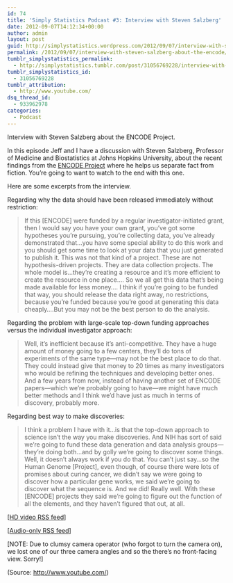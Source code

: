 ```yaml
---
id: 74
title: 'Simply Statistics Podcast #3: Interview with Steven Salzberg'
date: 2012-09-07T14:12:34+00:00
author: admin
layout: post
guid: http://simplystatistics.wordpress.com/2012/09/07/interview-with-steven-salzberg-about-the-encode
permalink: /2012/09/07/interview-with-steven-salzberg-about-the-encode/
tumblr_simplystatistics_permalink:
  - http://simplystatistics.tumblr.com/post/31056769228/interview-with-steven-salzberg-about-the-encode
tumblr_simplystatistics_id:
  - 31056769228
tumblr_attribution:
  - http://www.youtube.com/
dsq_thread_id:
  - 933962978
categories:
  - Podcast
---
```

Interview with Steven Salzberg about the ENCODE Project.

In this episode Jeff and I have a discussion with Steven Salzberg, Professor of Medicine and Biostatistics at Johns Hopkins University, about the recent findings from the <a href="http://www.genome.gov/10005107" target="_blank">ENCODE Project</a> where he helps us separate fact from fiction. You’re going to want to watch to the end with this one.

Here are some excerpts from the interview.

Regarding why the data should have been released immediately without restriction:

> If this [ENCODE] were funded by a regular investigator-initiated grant, then I would say you have your own grant, you’ve got some hypotheses you’re pursuing, you’re collecting data, you’ve already demonstrated that…you have some special ability to do this work and you should get some time to look at your data that you just generated to publish it. This was not that kind of a project. These are not hypothesis-driven projects. They are data collection projects. The whole model is…they’re creating a resource and it’s more efficient to create the resource in one place…. So we all get this data that’s being made available for less money…. I think if you’re going to be funded that way, you should release the data right away, no restrictions, because you’re funded because you’re good at generating this data cheaply….But you may not be the best person to do the analysis.

Regarding the problem with large-scale top-down funding approaches versus the individual investigator approach:

> Well, it’s inefficient because it’s anti-competitive. They have a huge amount of money going to a few centers, they’ll do tons of experiments of the same type—may not be the best place to do that. They could instead give that money to 20 times as many investigators who would be refining the techniques and developing better ones. And a few years from now, instead of having another set of ENCODE papers—which we’re probably going to have—we might have much better methods and I think we’d have just as much in terms of discovery, probably more.

Regarding best way to make discoveries:

> I think a problem I have with it…is that the top-down approach to science isn’t the way you make discoveries. And NIH has sort of said we’re going to fund these data generation and data analysis groups—they’re doing both…and by golly we’re going to discover some things. Well, it doesn’t always work if you do that. You can’t just say…so the Human Genome [Project], even though, of course there were lots of promises about curing cancer, we didn’t say we were going to discover how a particular gene works, we said we’re going to discover what the sequence is. And we did! Really well. With these [ENCODE] projects they said we’re going to figure out the function of all the elements, and they haven’t figured that out, at all.

[<a href="http://www.biostat.jhsph.edu/~rpeng/podcast/simplystatistics_HDvideo.xml" target="_blank">HD video RSS feed</a>]

[<a href="http://www.biostat.jhsph.edu/~rpeng/podcast/simplystatistics_audio.xml" target="_blank">Audio-only RSS feed</a>]

[NOTE: Due to clumsy camera operator (who forgot to turn the camera on), we lost one of our three camera angles and so the there’s no front-facing view. Sorry!]

<div class="attribution">
  (<span>Source:</span> <a href="http://www.youtube.com/">http://www.youtube.com/</a>)
</div>